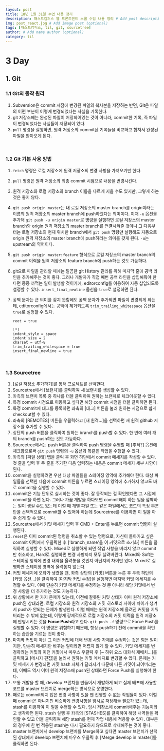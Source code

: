 ```yaml
---
layout: post
title: 18년 1월 31일 수업 내용 정리
description: 패스트캠퍼스 웹 프론트엔드 스쿨 수업 내용 정리 # Add post description (optional)
img: post_react.jpg # Add image post (optional)
tags: [패스트캠퍼스, til, git, sourcetree]
author: # Add name author (optional)
category: til
---
```

# 3 Day

## 1. Git

### 1.1 Git의 동작 원리

1. Subversion은 commit 시점에 변경된 파일의 복사본을 저장하는 반면, Git은 파일의 어떤 부분이 어떻게 변경되었다는 사실을 기록한다.
2. git 저장소에는 완성된 파일이 저장되어있는 것이 아니라, commit한 기록, 즉 파일이 변경되었다는 사실들이 저장되어 있다.
3. `pull` 명령을 실행하면, 원격 저장소의 commit된 기록들을 비교하고 합쳐서 완성된 파일을 받아오게 된다.

<br />

### 1.2 Git 기본 사용 방법

1. `fetch` 명령은 로컬 저장소에 원격 저장소의 변경 사항을 가져오기만 한다.

2. `pull` 명령은  원격 저장소의 최종 commit 시점으로 내용을 변경시킨다.

3. 원격 저장소와 로컬 저장소의 branch 이름을 다르게 지을 수도 있지만, 그렇게 하는 것은 좋지 않다.

4. `git push origin master`는 내 로컬 저장소의 master branch를 origin이라는 이름의 원격 저장소의 master branch에 push하겠다는 의미이다. 이때 `-u` 옵션을 추가해 `git push -u origin master`로 명령을 실행하면 로컬 저장소의 master branch와 origin 원격 저장소의 master branch를 연결시켜줄 것이니 그 다음부터는 로컬 저장소의 현재 위치한 branch에서 `git push` 명령만 실행해도 자동으로 origin 원격 저장소의 master branch에 push하라는 의미를 갖게 된다. `-u`는 upstream의 약어이다.

5. `git push origin master:feature` 형식으로 로컬 저장소의 master branch의 commit 이력을 원격 저장소의 feature branch에 push하는 것도 가능하다.

6. git으로 파일을 관리할 때에는 깔끔한 git History 관리를 위해 마지막 줄에 공백 라인을 추가해주는 것이 좋다. 그러나 개발자가 직접 매번 공백 라인을 삽입해줘야 한다면 종종 까먹는 일이 발생할 것이기에, editorconfig를 이용하여 자동 삽입되도록 설정할 수 있다. `insert_final_newline` 옵션을 `true`로 설정하면 된다.

7. 공백 문자는 큰 의미를 갖지 못함에도 공백 문자가 추가되면 파일이 변경되게 되는데, editorconfig에서는 공백이 제거되도록 `trim_trailing_whitespace` 옵션을 `true`로 설정할 수 있다.

   ```
   root = true

   [*]
   indent_style = space
   indent_size = 2
   charset = utf-8
   trim_trailing_whitespace = true
   insert_final_newline = true
   ```

<br />

### 1.3 Sourcetree

1. [로컬 저장소 추가하기]를 통해 프로젝트를 선택한다.
2. Sourcetree에서 [브랜치]를 클릭하여 새 브랜치를 생성할 수 있다.
3. 좌측의 브랜치 목록 중 하나를 더블 클릭하여 원하는 브랜치로 체크아웃할 수 있다.
4. 특정 commit 시점으로 이동하고 싶다면 해당 commit 시점을 더블 클릭하면 된다.
5. 특정 commit에 태그를 등록하면 좌측의 [태그] 버튼을 눌러 원하는 시점으로 쉽게 checkout할 수 있다.
6. 좌측의 [REMOTES] 버튼을 우클릭하고 [새 원격...]을 선택하면 새 원격 github 저장소를 추가할 수 있다.
7. 상단의 push 버튼을 클릭하여 원하는 branch를 push할 수 있다. 한 번에 여러 개의 branch를 push하는 것도 가능하다.
8. Sourcetree에서는 push 버튼을 클릭하여 push 명령을 수행할 때 [추적?] 옵션에 체크함으로써 `git push` 명령의 `-u` 옵션과 똑같은 작업을 수행할 수 있다.
9. 좌측의 [파일 상태] 탭을 클릭 후 화면 하단에서 commit 메세지를 작성할 수 있다. 첫 줄을 입력 후 두 줄을 추가한 다음 입력하는 내용은 commit 메세지 세부 사항이 된다.
10. commit을 실행하려면 우선 대상 파일들을 스테이징 영역에 추가해야 한다. 대상 파일들을 선택한 다음에 commit 버튼을 누르면 스테이징 영역에 추가하지 않고도 바로 commit을 실행할 수 있다.
11. commit은 기능 단위로 실시하는 것이 좋다. 잘 동작되는 걸 확인했다면 그 시점에 commit을 하면 된다. 그러나 가끔 개발을 하다보면 commit해야 하는 일을 깜빡하는 일이 생길 수도 있는데 이럴 때 개별 파일 또는 같은 파일에서도 코드의 특정 부분만을 선택적으로 commit할 수 있어야 하는데 Sourcetree를 이용하면 이 일을 아주 쉽게 할 수 있다.
12. Sourcetree에서 커밋 메세지 입력 후 CMD + Enter를 누르면 commit 명령이 실행된다.
13. `reset`은 이미 commit된 명령을 취소할 수 있는 명령으로, 자신이 돌아가고 싶은 commit 이력에서 우클릭한 후 ['branch_name'을 이 커밋으로 초기화] 버튼을 클릭하여 실행할 수 있다. Mixed로 실행하게 되면 작업 사항을 버리지 않고 commit만 취소하고, Hard로 실행하면 변경 사항까지 모두 날려버린다. Mixed와 Soft는 스테이징 영역에 변경 내역을 올려놓을 것인지 아닌지의 차이만 있다. Mixed로 실행하면 스테이징 영역에 올려놓지 않는다.
14. 커밋 메세지에 오타가 생겼을 땐, 좌측 상단의 [커밋] 버튼을 누른 후 우측 하단의 [커밋 옵션...]을 클릭하여 [마지막 커밋 수정]을 실행하면 마지막 커밋 메세지를 수정할 수 있다. 이때 단순히 커밋 메세지를 수정하는 것 뿐 아니라 해당 커밋에서 변경 사항을 더 추가하는 것도 가능하다.
15. 위 상황에서 한 가지 문제가 있는데, 이전에 잘못된 커밋 상태가 이미 원격 저장소에 push된 상태라면, 로컬 저장소와 원격 저장소의 커밋 히스토리 사이에 차이가 생겨서 push가 안되는 문제가 발생한다. 이럴 때에는 원격 저장소에 올려진 커밋을 지워버리는 수 밖에 없는데, 이렇게 강제적으로 로컬 저장소의 커밋 이력을 원격 저장소에 반영시키는 것을 **Force Push**라고 한다. `git push -f` 명령으로 Force Push를 실행할 수 있다. 이 명령은 위험하기 때문에, 항상 push하기 전에 commit을 확인하는 습관을 기르는 것이 좋다.
16. 마지막 커밋이 아닌 그 이전 커밋에 대해 변경 사항 자체를 수정하는 것은 힘든 일이지만, 단순히 메세지만 바꾸는 일이라면 어렵지 않게 할 수 있다. 커밋 메세지를 변경하려는 커밋의 이전 커밋에서 마우스 우클릭 후 [~ 하위 요소 대화식 재배치...]를 클릭하고 [메시지 편집]을 눌러서 원하는 커밋 메세지로 변경할 수 있다. 문제는 커밋 메세지가 변경되면 커밋 hash 자체가 달라지기 때문에 다른 커밋이 되어버리는데, 이때도 역시 이미 원격 저장소에 push된 상태라면 Force Push를 실행해야 한다.
17. 보통 개발을 할 때, develop 브랜치를 만들어서 개발하게 되고 실제 배포에 사용할 코드를 master 브랜치로 merge하는 방식으로 운영한다.
18. 때로는 commit되지 않은 변경 사항이 있을 땐 진행할 수 없는 작업들이 있다. 이럴 때 commit은 아니지만 비슷하게 변경사항을 임시로 저장해둘 필요가 있는데, stash를 이용하여 이 일을 수행할 수 있다. 임시 저장소에 commit해주는 기능이라고 생각하면 된다. stash 실행 후 좌측의 [STASHES]를 클릭하여 해당 내역들을 확인할 수 있고 더블 클릭하여 해당 stash를 현재 작업 내용에 적용할 수 있다. 대부분의 경우에 한 번 적용된 stash는 다시 필요하지 않으므로 삭제해주는 것이 좋다.
19. master 브랜치에서 develop 브랜치를 Merge하고 싶다면 master 브랜치가 선택된 상태에서 develop 브랜치에 마우스 우클릭 후 [Merge develop in master]를 클릭하면 된다.